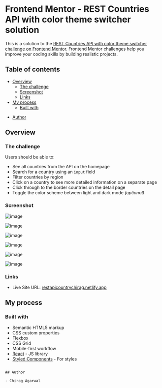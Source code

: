 # Frontend Mentor - REST Countries API with color theme switcher solution

This is a solution to the [REST Countries API with color theme switcher challenge on Frontend Mentor](https://www.frontendmentor.io/challenges/rest-countries-api-with-color-theme-switcher-5cacc469fec04111f7b848ca). Frontend Mentor challenges help you improve your coding skills by building realistic projects.

## Table of contents

- [Overview](#overview)
  - [The challenge](#the-challenge)
  - [Screenshot](#screenshot)
  - [Links](#links)
- [My process](#my-process)
  - [Built with](#built-with)
<!--   - [What I learned](#what-i-learned) -->
<!--   - [Continued development](#continued-development) -->
<!--   - [Useful resources](#useful-resources) -->
- [Author](#author)
<!-- - [Acknowledgments](#acknowledgments) -->


## Overview

### The challenge

Users should be able to:

- See all countries from the API on the homepage
- Search for a country using an `input` field
- Filter countries by region
- Click on a country to see more detailed information on a separate page
- Click through to the border countries on the detail page
- Toggle the color scheme between light and dark mode _(optional)_

### Screenshot

![image](https://user-images.githubusercontent.com/35498957/120929148-87ada480-c705-11eb-9f14-00588335bd90.png)

![image](https://user-images.githubusercontent.com/35498957/120929159-8f6d4900-c705-11eb-9d27-c8ff3b5b02ad.png)

![image](https://user-images.githubusercontent.com/35498957/120929420-96e12200-c706-11eb-92dc-9f345abb3e2e.png)

![image](https://user-images.githubusercontent.com/35498957/120929430-9ea0c680-c706-11eb-9cb1-1bb937f16ee3.png)

![image](https://user-images.githubusercontent.com/35498957/120929460-b8420e00-c706-11eb-9f60-69a6b68ef6b1.png)

![image](https://user-images.githubusercontent.com/35498957/120929470-c6902a00-c706-11eb-8c31-08a753f3fcf5.png)

### Links
- Live Site URL: [restapicountrychirag.netlify.app](https://restapicountrychirag.netlify.app/)

## My process

### Built with

- Semantic HTML5 markup
- CSS custom properties
- Flexbox
- CSS Grid
- Mobile-first workflow
- [React](https://reactjs.org/) - JS library
- [Styled Components](https://styled-components.com/) - For styles


<!-- ### What I learned

Use this section to recap over some of your major learnings while working through this project. Writing these out and providing code samples of areas you want to highlight is a great way to reinforce your own knowledge.

To see how you can add code snippets, see below:

```html
<h1>Some HTML code I'm proud of</h1>
```

```css
.proud-of-this-css {
  color: papayawhip;
}
```

```js
const proudOfThisFunc = () => {
  console.log("🎉");
}; -->
```

## Author

- Chirag Agarwal
